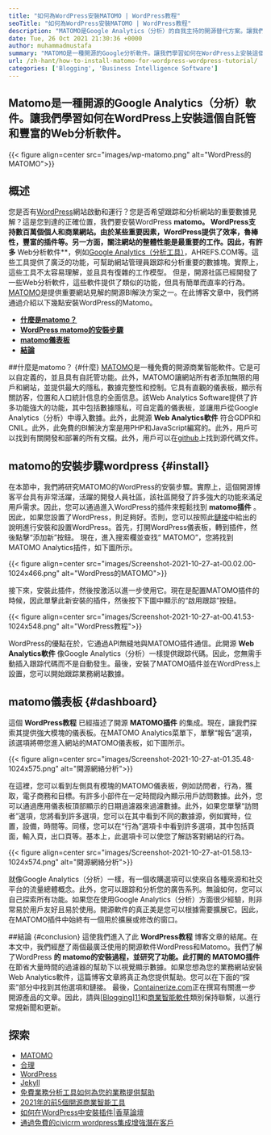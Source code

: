 ```yaml
---
title: "如何為WordPress安裝MATOMO | WordPress教程" 
seoTitle: "如何為WordPress安裝MATOMO | WordPress教程" 
description: "MATOMO是Google Analytics（分析）的自我主持的開源替代方案。讓我們學習如何在WordPress上安裝這個功能豐富的Web分析軟件。" 
date: Tue, 26 Oct 2021 21:30:36 +0000
author: muhammadmustafa
summary: "MATOMO是一種開源的Google分析軟件。讓我們學習如何在WordPress上安裝這個自託管和豐富的Web分析軟件。" 
url: /zh-hant/how-to-install-matomo-for-wordpress-wordpress-tutorial/
categories: ['Blogging', 'Business Intelligence Software']
---
```


## Matomo是一種開源的Google Analytics（分析）軟件。讓我們學習如何在WordPress上安裝這個自託管和豐富的Web分析軟件。

{{< figure align=center src="images/wp-matomo.png" alt="WordPress的MATOMO">}}


## 概述
您是否有[WordPress][1]網站啟動和運行？您是否希望跟踪和分析網站的重要數據見解？這是您到達的正確位置，我們要安裝WordPress  **matomo。 WordPress支持數百萬個個人和商業網站。由於某些重要因素，WordPress提供了效率，魯棒性，豐富的插件等。另一方面，關注網站的整體性能是最重要的工作。因此，有許多**  Web分析軟件**，例如[Google Analytics（分析工具）][2]，AHREFS.COM等。這些工具提供了廣泛的功能，可幫助網站管理員跟踪和分析重要的數據塊。實際上，這些工具不太容易理解，並且具有復雜的工作模型。
但是，開源社區已經開發了一些Web分析軟件，這些軟件提供了類似的功能，但具有簡單而直率的行為。 [MATOMO][3]是提供重要網站見解的開源BI解決方案之一。在此博客文章中，我們將通過介紹以下幾點安裝WordPress的Matomo。
  * **[什麼是matomo？][4]**
  * **[WordPress matomo的安裝步驟][5]**
  * **[matomo儀表板][6]**
  * **[結論][7]**

##什麼是matomo？   {#什麼}
[MATOMO][3]是一種免費的開源商業智能軟件。它是可以自定義的，並且具有自託管功能。此外，MATOMO讓網站所有者添加無限的用戶和網站，並提供最大的隱私，數據完整性和控制。它具有直觀的儀表板，顯示有關訪客，位置和人口統計信息的全面信息。該Web Analytics Software提供了許多功能強大的功能，其中包括數據隱私，可自定義的儀表板，並讓用戶從Google Analytics（分析）中導入數據。此外，此開源 **Web Analytics軟件** 符合GDPR和CNIL。此外，此免費的BI解決方案是用PHP和JavaScript編寫的。此外，用戶可以找到有關開發和部署的所有文檔。此外，用戶可以在[github][8]上找到源代碼文件。

## matomo的安裝步驟wordpress   {#install}
在本節中，我們將研究MATOMO的WordPress的安裝步驟。實際上，這個開源博客平台具有非常活躍，活躍的開發人員社區，該社區開發了許多強大的功能來滿足用戶需求。因此，您可以通過進入WordPress的插件來輕鬆找到 **matomo插件** 。因此，如果您設置了WordPress，則足夠好。否則，您可以按照此[鏈接][1]中給出的說明進行安裝和設置WordPress。首先，打開WordPress儀表板，轉到插件，然後點擊“添加新”按鈕。
現在，進入搜索欄並查找“ MATOMO”，您將找到MATOMO Analytics插件，如下圖所示。

{{< figure align=center src="images/Screenshot-2021-10-27-at-00.02.00-1024x466.png" alt="WordPress的MATOMO">}}

接下來，安裝此插件，然後按激活以進一步使用它。現在是配置MATOMO插件的時候，因此單擊此新安裝的插件，然後按下下圖中顯示的“啟用跟踪”按鈕。

{{< figure align=center src="images/Screenshot-2021-10-27-at-00.41.53-1024x548.png" alt="WordPress教程">}}

WordPress的優點在於，它通過API無縫地與MATOMO插件通信。此開源 **Web Analytics軟件** 像Google Analytics（分析）一樣提供跟踪代碼。因此，您無需手動插入跟踪代碼而不是自動發生。最後，安裝了MATOMO插件並在WordPress上設置，您可以開始跟踪業務網站數據。

##  **matomo儀表板**    {#dashboard}
這個 **WordPress教程** 已經描述了開源 **MATOMO插件** 的集成。現在，讓我們探索其提供強大模塊的儀表板。在MATOMO Analytics菜單下，單擊“報告”選項，該選項將帶您進入網站的MATOMO儀表板，如下圖所示。

{{< figure align=center src="images/Screenshot-2021-10-27-at-01.35.48-1024x575.png" alt="開源網絡分析">}}

在這裡，您可以看到左側具有模塊的MATOMO儀表板，例如訪問者，行為，獲取，電子商務和目標。有許多小部件在一定時間段內顯示用戶訪問數據。此外，您可以通過應用儀表板頂部顯示的日期過濾器來過濾數據。此外，如果您單擊“訪問者”選項，您將看到許多選項，您可以在其中看到不同的數據源，例如實時，位置，設備，時間等。同樣，您可以在“行為”選項卡中看到許多選項，其中包括頁面，輸入頁，出口頁等。基本上，此選項卡可以使您了解訪客對網站的行為。

{{< figure align=center src="images/Screenshot-2021-10-27-at-01.58.13-1024x574.png" alt="開源網絡分析">}}

就像Google Analytics（分析）一樣，有一個收購選項可以使來自各種來源和社交平台的流量總體概念。此外，您可以跟踪和分析您的廣告系列。無論如何，您可以自己探索所有功能。如果您在使用Google Analytics（分析）方面很少經驗，則非常易於用戶友好且易於使用。開源軟件的真正美是您可以根據需要擴展它。因此，在MATOMO插件中始終有一個用於擴展或修改的窗口。

##結論 {#conclusion}
這使我們進入了此 **WordPress教程** 博客文章的結尾。在本文中，我們經歷了兩個最廣泛使用的開源軟件WordPress和Matomo。我們了解了WordPress **的 **matomo的安裝過程，並研究了功能。此打開的**  MATOMO插件**在節省大量時間的過濾器的幫助下以視覺顯示數據。如果您想為您的業務網站安裝Web Analytics軟件，這篇博客文章將真正為您提供幫助。您可以在下面的“探索”部分中找到其他選項和鏈接。
最後，[Containerize.com][9]正在撰寫有關進一步開源產品的文章。因此，請與[[Blogging][10]][11]和[商業智能軟件][12]類別保持聯繫，以進行常規新聞和更新。

## 探索
  * [MATOMO][3]
  * [合理][13]
  * [WordPress][1]
  * [Jekyll][14]
  * [免費業務分析工具如何為您的業務提供幫助][15]
  * [2021年的前5個開源商業智能工具][16]
  * [如何在WordPress中安裝插件|香草論壇][17]
  * [通過免費的civicrm wordpress集成增強潛在客戶][18]

  
[1]: https://products.containerize.com/blogging/wordpress/
[2]: https://analytics.google.com/analytics/web/
[3]: https://products.containerize.com/business-intelligence/matomo
[4]: #What
[5]: #install
[6]: #dashboard
[7]: #Conclusion
[8]: https://github.com/matomo-org/matomo
[9]: https://www.containerize.com/
[10]: https://products.containerize.com/blogging/
[11]: https://products.containerize.com/healthcare-technologies/
[12]: https://products.containerize.com/business-intelligence/
[13]: https://products.containerize.com/business-intelligence/plausible
[14]: https://products.containerize.com/blogging/jekyll/
[15]: https://blog.containerize.com/2021/03/12/how-free-business-analytics-tools-assist-your-business/
[16]: https://blog.containerize.com/business-intelligence-software/top-5-open-source-business-intelligence-solutions-of-2021/
[17]: https://blog.containerize.com/blogging/how-to-a-install-plugin-in-wordpress-vanilla-forum/
[18]: https://blog.containerize.com/blogging/civicrm-wordpress-integration-wordpress-tutorial/
